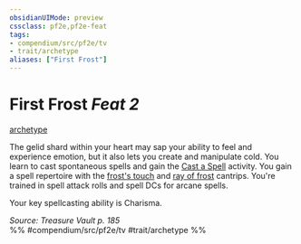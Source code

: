 ```yaml
---
obsidianUIMode: preview
cssclass: pf2e,pf2e-feat
tags:
- compendium/src/pf2e/tv
- trait/archetype
aliases: ["First Frost"]
---
```

# First Frost  *Feat 2*  
[archetype](rules/traits/archetype.md "Archetype Feat Trait")  


The gelid shard within your heart may sap your ability to feel and experience emotion, but it also lets you create and manipulate cold. You learn to cast spontaneous spells and gain the [Cast a Spell](rules/actions/cast-a-spell.md) activity. You gain a spell repertoire with the [frost's touch](compendium/spells/frosts-touch-tv.md) and [ray of frost](compendium/spells/ray-of-frost.md) cantrips. You're trained in spell attack rolls and spell DCs for arcane spells.

Your key spellcasting ability is Charisma.

*Source: Treasure Vault p. 185*  
%% #compendium/src/pf2e/tv #trait/archetype %%